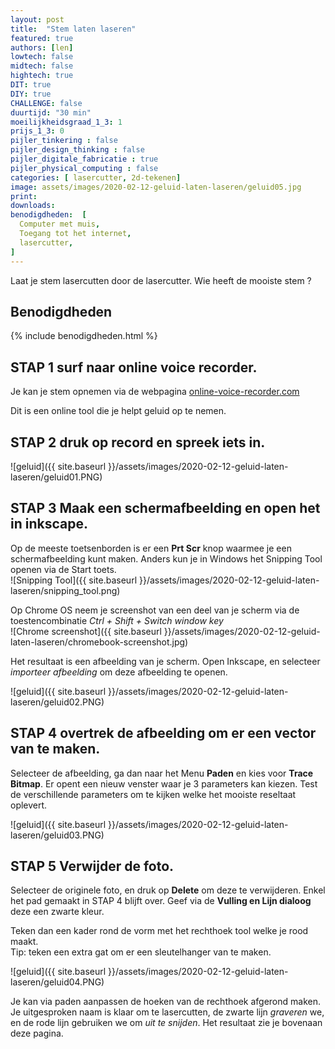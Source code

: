 ```yaml
---
layout: post
title:  "Stem laten laseren"
featured: true
authors: [len]
lowtech: false
midtech: false
hightech: true
DIT: true
DIY: true
CHALLENGE: false
duurtijd: "30 min"
moeilijkheidsgraad_1_3: 1
prijs_1_3: 0
pijler_tinkering : false
pijler_design_thinking : false
pijler_digitale_fabricatie : true
pijler_physical_computing : false
categories: [ lasercutter, 2d-tekenen]
image: assets/images/2020-02-12-geluid-laten-laseren/geluid05.jpg
print: 
downloads:
benodigdheden:  [
  Computer met muis,
  Toegang tot het internet,
  lasercutter,
]
---
```

Laat je stem lasercutten door de lasercutter. Wie heeft de mooiste stem ?  

## Benodigdheden

{% include benodigdheden.html %}

## STAP 1 surf naar online voice recorder. 

Je kan je stem opnemen via de webpagina [online-voice-recorder.com](https://online-voice-recorder.com/)

Dit is een online tool die je helpt geluid op te nemen.  

## STAP 2 druk op record en spreek iets in. 

![geluid]({{ site.baseurl }}/assets/images/2020-02-12-geluid-laten-laseren/geluid01.PNG)

## STAP 3 Maak een schermafbeelding en open het in inkscape. 

Op de meeste toetsenborden is er een **Prt Scr** knop waarmee je een schermafbeelding kunt maken. Anders kun je in Windows het Snipping Tool openen via de Start toets.  
![Snipping Tool]({{ site.baseurl }}/assets/images/2020-02-12-geluid-laten-laseren/snipping_tool.png)

Op Chrome OS neem je screenshot van een deel van je scherm via de toestencombinatie *Ctrl + Shift + Switch window key*  
![Chrome screenshot]({{ site.baseurl }}/assets/images/2020-02-12-geluid-laten-laseren/chromebook-screenshot.jpg)

Het resultaat is een afbeelding van je scherm. Open Inkscape, en selecteer *importeer afbeelding* om deze afbeelding te openen.

![geluid]({{ site.baseurl }}/assets/images/2020-02-12-geluid-laten-laseren/geluid02.PNG)

## STAP 4 overtrek de afbeelding om er een vector van te maken. 

Selecteer de afbeelding, ga dan naar het Menu **Paden** en kies voor **Trace Bitmap**. Er opent een nieuw venster waar je 3 parameters kan kiezen. 
Test de verschillende parameters om te kijken welke het mooiste reseltaat oplevert. 

![geluid]({{ site.baseurl }}/assets/images/2020-02-12-geluid-laten-laseren/geluid03.PNG)


## STAP 5 Verwijder de foto. 

Selecteer de originele foto, en druk op **Delete** om deze te verwijderen. Enkel het pad gemaakt in STAP 4 blijft over. Geef via de **Vulling en Lijn dialoog** deze een zwarte kleur. 

Teken dan een kader rond de vorm met het rechthoek tool welke je rood maakt.  
Tip: teken een extra gat om er een sleutelhanger van te maken. 

![geluid]({{ site.baseurl }}/assets/images/2020-02-12-geluid-laten-laseren/geluid04.PNG) 

Je kan via paden aanpassen de hoeken van de rechthoek afgerond maken. Je uitgesproken naam is klaar om te lasercutten, de zwarte lijn *graveren* we, en de rode lijn gebruiken we om *uit te snijden*. Het resultaat zie je bovenaan deze pagina.

